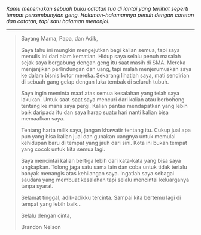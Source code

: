_Kamu menemukan sebuah buku catatan tua di lantai yang terlihat seperti tempat persembunyian geng. Halaman-halamannya penuh dengan coretan dan catatan, tapi satu halaman menonjol._

---

> Sayang Mama, Papa, dan Adik,
>
> Saya tahu ini mungkin mengejutkan bagi kalian semua, tapi saya menulis ini dari alam kematian. Hidup saya selalu penuh masalah sejak saya bergabung dengan geng itu saat masih di SMA. Mereka menjanjikan perlindungan dan uang, tapi malah menjerumuskan saya ke dalam bisnis kotor mereka. Sekarang lihatlah saya, mati sendirian di sebuah gang gelap dengan luka tembak di seluruh tubuh.
>
> Saya ingin meminta maaf atas semua kesalahan yang telah saya lakukan. Untuk saat-saat saya mencuri dari kalian atau berbohong tentang ke mana saya pergi. Kalian pantas mendapatkan yang lebih baik daripada itu dan saya harap suatu hari nanti kalian bisa memaafkan saya.
>
> Tentang harta milik saya, jangan khawatir tentang itu. Cukup jual apa pun yang bisa kalian jual dan gunakan uangnya untuk memulai kehidupan baru di tempat yang jauh dari sini. Kota ini bukan tempat yang cocok untuk kita semua lagi.
>
> Saya mencintai kalian bertiga lebih dari kata-kata yang bisa saya ungkapkan. Tolong jaga satu sama lain dan coba untuk tidak terlalu banyak menangis atas kehilangan saya. Ingatlah saya sebagai saudara yang membuat kesalahan tapi selalu mencintai keluarganya tanpa syarat.
>
> Selamat tinggal, adik-adikku tercinta. Sampai kita bertemu lagi di tempat yang lebih baik...
>
> Selalu dengan cinta,
>
> Brandon Nelson
